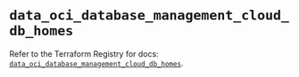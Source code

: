 # `data_oci_database_management_cloud_db_homes`

Refer to the Terraform Registry for docs: [`data_oci_database_management_cloud_db_homes`](https://registry.terraform.io/providers/hashicorp/oci/7.19.0/docs/data-sources/database_management_cloud_db_homes).
